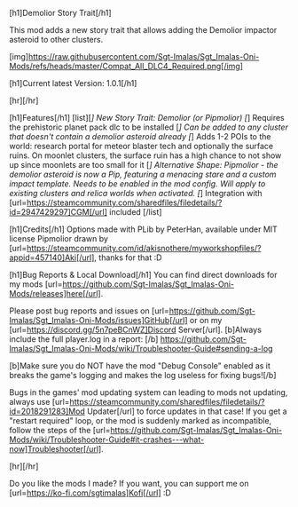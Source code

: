 [h1]Demolior Story Trait[/h1]

This mod adds a new story trait that allows adding the Demolior impactor asteroid to other clusters.

[img]https://raw.githubusercontent.com/Sgt-Imalas/Sgt_Imalas-Oni-Mods/refs/heads/master/Compat_All_DLC4_Required.png[/img]

[h1]Current latest Version: 1.0.1[/h1]

[hr][/hr]

[h1]Features[/h1]
[list][*] New Story Trait: Demolior (or Pipmolior)
[*] Requires the prehistoric planet pack dlc to be installed
[*] Can be added to any cluster that doesn't contain a demolior asteroid already
[*] Adds 1-2 POIs to the world: research portal for meteor blaster tech and optionally the surface ruins. On moonlet clusters, the surface ruin has a high chance to not show up since moonlets are too small for it
[*] Alternative Shape: Pipmolior - the demolior asteroid is now a Pip, featuring a menacing stare and a custom impact template. Needs to be enabled in the mod config. Will apply to existing clusters and relica worlds when activated.
[*] Integration with [url=https://steamcommunity.com/sharedfiles/filedetails/?id=2947429297]CGM[/url] included
[/list]

[h1]Credits[/h1]
Options made with PLib by PeterHan, available under MIT license
Pipmolior drawn by [url=https://steamcommunity.com/id/akisnothere/myworkshopfiles/?appid=457140]Aki[/url], thanks for that :D


[h1]Bug Reports & Local Download[/h1]
You can find direct downloads for my mods [url=https://github.com/Sgt-Imalas/Sgt_Imalas-Oni-Mods/releases]here[/url].

Please post bug reports and issues on [url=https://github.com/Sgt-Imalas/Sgt_Imalas-Oni-Mods/issues]GitHub[/url] or on my [url=https://discord.gg/5n7peBCnWZ]Discord Server[/url]. 
[b]Always include the full player.log in a report: [/b] https://github.com/Sgt-Imalas/Sgt_Imalas-Oni-Mods/wiki/Troubleshooter-Guide#sending-a-log

[b]Make sure you do NOT have the mod "Debug Console" enabled as it breaks the game's logging and makes the log useless for fixing bugs![/b] 

Bugs in the games' mod updating system can leading to mods not updating, always use [url=https://steamcommunity.com/sharedfiles/filedetails/?id=2018291283]Mod Updater[/url] to force updates in that case!
If you get a "restart required" loop, or the mod is suddenly marked as incompatible, follow the steps of the [url=https://github.com/Sgt-Imalas/Sgt_Imalas-Oni-Mods/wiki/Troubleshooter-Guide#it-crashes---what-now]Troubleshooter[/url].

[hr][/hr]

Do you like the mods I made? If you want, you can support me on [url=https://ko-fi.com/sgtimalas]Kofi[/url] :D
